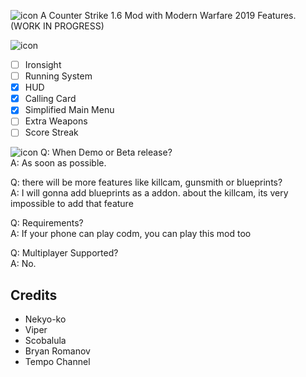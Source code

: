 ![icon](https://media.discordapp.net/attachments/1035699016022904905/1038619539845419078/20221106_090218.png)
A Counter Strike 1.6 Mod with Modern Warfare 2019 Features. (WORK IN PROGRESS)

![icon](https://media.discordapp.net/attachments/1035699016022904905/1038622500625592381/20221106_091413.png)
* [ ] Ironsight
* [ ] Running System
* [x] HUD
* [x] Calling Card
* [x] Simplified Main Menu
* [ ] Extra Weapons
* [ ] Score Streak

![icon](https://media.discordapp.net/attachments/1035699016022904905/1038622500835299431/20221106_091427.png)
Q: When Demo or Beta release?                                
A: As soon as possible.

Q: there will be more features like killcam, gunsmith or blueprints?                                
A: I will gonna add blueprints as a addon. about the killcam, its very impossible to add that feature

Q: Requirements?                                
A: If your phone can play codm, you can play this mod too

Q: Multiplayer Supported?                                
A: No.

## Credits
- Nekyo-ko                           
- Viper                           
- Scobalula                           
- Bryan Romanov                           
- Tempo Channel                           

